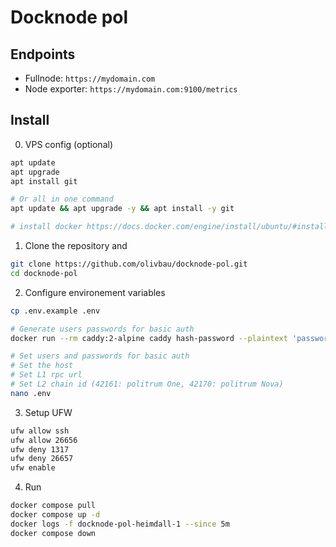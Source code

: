 # Docknode pol

## Endpoints

- Fullnode: `https://mydomain.com`
- Node exporter: `https://mydomain.com:9100/metrics`

## Install

0. VPS config (optional)

```bash
apt update
apt upgrade
apt install git

# Or all in one command
apt update && apt upgrade -y && apt install -y git

# install docker https://docs.docker.com/engine/install/ubuntu/#install-using-the-repository
```

1. Clone the repository and

```bash
git clone https://github.com/olivbau/docknode-pol.git
cd docknode-pol
```

2. Configure environement variables

```bash
cp .env.example .env

# Generate users passwords for basic auth
docker run --rm caddy:2-alpine caddy hash-password --plaintext 'password'

# Set users and passwords for basic auth
# Set the host
# Set L1 rpc url
# Set L2 chain id (42161: politrum One, 42170: politrum Nova)
nano .env
```

3. Setup UFW

```bash
ufw allow ssh
ufw allow 26656
ufw deny 1317
ufw deny 26657
ufw enable
```

4. Run

```bash
docker compose pull
docker compose up -d
docker logs -f docknode-pol-heimdall-1 --since 5m
docker compose down
```
